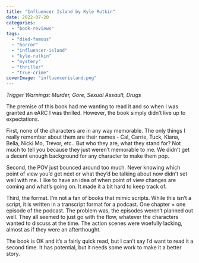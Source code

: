 ```yaml
---
title: "Influencer Island by Kyle Rutkin"
date: 2022-07-20
categories: 
  - "book-reviews"
tags: 
  - "died-famous"
  - "horror"
  - "influencer-island"
  - "kyle-rutkin"
  - "mystery"
  - "thriller"
  - "true-crime"
coverImage: "influencerisland.png"
---
```


_Trigger Warnings: Murder, Gore, Sexual Assault, Drugs_

The premise of this book had me wanting to read it and so when I was granted an eARC I was thrilled. However, the book simply didn’t live up to expectations.

First, none of the characters are in any way memorable. The only things I really remember about them are their names - Cal, Carrie, Tuck, Kiana, Bella, Nicki Mo, Trevor, etc.. But who they are, what they stand for? Not much to tell you because they just weren’t memorable to me. We didn’t get a decent enough background for any character to make them pop.

Second, the POV just bounced around too much. Never knowing which point of view you’d get next or what they’d be talking about now didn’t set well with me. I like to have an idea of when point of view changes are coming and what’s going on. It made it a bit hard to keep track of.

Third, the format. I’m not a fan of books that mimic scripts. While this isn’t a script, it is written in a transcript format for a podcast. One chapter = one episode of the podcast. The problem was, the episodes weren’t planned out well. They all seemed to just go with the flow, whatever the characters wanted to discuss at the time. The action scenes were woefully lacking, almost as if they were an afterthought.

The book is OK and it’s a fairly quick read, but I can’t say I’d want to read it a second time. It has potential, but it needs some work to make it a better story.
